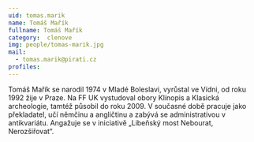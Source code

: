 ```yaml
---
uid: tomas.marik
name: Tomáš Mařík
fullname: Tomáš Mařík
category:  clenove
img: people/tomas-marik.jpg 
mail: 
  - tomas.marik@pirati.cz
profiles:
---
```


Tomáš Mařík se narodil 1974 v Mladé Boleslavi, vyrůstal ve Vídni, od roku 1992 žije v Praze. Na FF UK vystudoval obory Klínopis a Klasická archeologie, tamtéž působil do roku 2009. V současné době pracuje jako překladatel, učí němčinu a angličtinu a zabývá se administrativou v antikvariátu. Angažuje se v iniciativě „Libeňský most Nebourat, Nerozšiřovat“.

